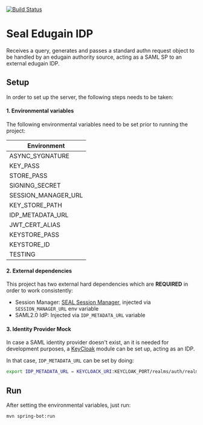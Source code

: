 [![Build Status](https://travis-ci.org/EC-SEAL/edugain-idp.svg?branch=development)](https://travis-ci.org/EC-SEAL/edugain-idp)

Seal Edugain IDP
====================

Receives a query, generates and passes a standard authn request object to be handled by an edugain authority source, acting as a SAML SP to an external edugain IDP.

## Setup
In order to set up the server, the following steps needs to be taken: 

#### 1. Environmental variables

The following environmental variables need to be set prior to running the project:

|Environment       |
|------------------|
| ASYNC_SYGNATURE  |
| KEY_PASS         |
| STORE_PASS       |
| SIGNING_SECRET   |
| SESSION_MANAGER_URL| 
| KEY_STORE_PATH   |
| IDP_METADATA_URL |
| JWT_CERT_ALIAS   |
| KEYSTORE_PASS    |
| KEYSTORE_ID      |
| TESTING          |



#### 2. External dependencies

This project has two external hard dependencies which are **REQUIRED** in order to work consistently: 

* Session Manager: [SEAL Session Manager](https://github.com/ec-esmo/SessionMngr), injected via `SESSION_MANAGER_URL` env variable
* SAML2.0 IdP:  Injected via `IDP_METADATA_URL` variable


#### 3. Identity Provider Mock

In case a SAML identity provider doesn't exist, an it is needed for development purposes, a [KeyCloak](https://www.keycloak.org/) module can be set up, acting as an IDP. 

In that case,  `IDP_METADATA_URL` can be set by doing:

```bash
export IDP_METADATA_URL = KEYCLOACK_URI:KEYCLOAK_PORT/realms/auth/realms/REALM/protocol/saml/descriptor
``` 


## Run

After setting the environmental variables, just run: 

```mvn spring-bot:run ```


